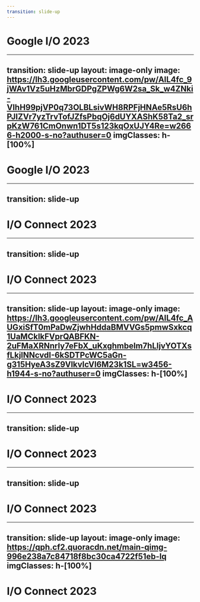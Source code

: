 ```yaml
---
transition: slide-up
---
```


# Google I/O 2023

<style>
  iframe {
    height: 100%;
    width: 100%;
  }
</style>

<div class="flex-1">
<Youtube id="YivUOqd91Nk" />
</div>

---
transition: slide-up
layout: image-only
image: https://lh3.googleusercontent.com/pw/AIL4fc_9jWAv1Vz5uHzMbrGDPgZPWg6W2sa_Sk_w4ZNki-VIhH99pjVP0q73OLBLsivWH8RPFjHNAe5RsU6hPJIZVr7yzTrvTofJZfsPbqOj6dUYXAShK58Ta2_srpKzW761CmOnwn1DT5s123kqOxUJY4Re=w2666-h2000-s-no?authuser=0
imgClasses: h-[100%]
---

# Google I/O 2023

---
transition: slide-up
---

# I/O Connect 2023

<ConnectCities />

---
transition: slide-up
---

# I/O Connect 2023

<ConnectVenues />

---
transition: slide-up
layout: image-only
image: https://lh3.googleusercontent.com/pw/AIL4fc_AUGxiSfT0mPaDwZjwhHddaBMVVGs5pmwSxkcq1UaMCklkFVprQABFKN-2uFMaXRNnrly7eFbX_uKxghmbelm7hLIjvYOTXsfLkjlNNcvdI-6kSDTPcWC5aGn-g315HyeA3sZ9VlkvIcVl6M23k1SL=w3456-h1944-s-no?authuser=0
imgClasses: h-[100%]
---

# I/O Connect 2023

---
transition: slide-up
---

# I/O Connect 2023

<ConnectDemos />

---
transition: slide-up
---

# I/O Connect 2023

<ConnectLego />

---
transition: slide-up
layout: image-only
image: https://qph.cf2.quoracdn.net/main-qimg-996e238a7c84718f8bc30ca4722f51eb-lq
imgClasses: h-[100%]
---

# I/O Connect 2023

